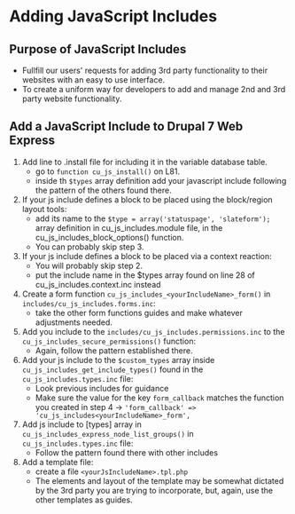 # Adding JavaScript Includes

## Purpose of JavaScript Includes
- Fullfill our users' requests for adding 3rd party functionality to their websites with an easy to use interface.
- To create a uniform way for developers to add and manage 2nd and 3rd party website functionality.

## Add a JavaScript Include to Drupal 7 Web Express
1. Add line to .install file for including it in the variable database table.
    - go to `function cu_js_install()` on L81.
    - inside th `$types` array definition add your javascript include following the pattern of the others found there.
2. If your js include defines a block to be placed using the block/region layout tools:
    - add its name to the `$type = array('statuspage', 'slateform');` array definition in cu_js_includes.module file, in the cu_js_includes_block_options() function.
    - You can probably skip step 3.
3. If your js include defines a block to be placed via a context reaction:
    - You will probably skip step 2.
    - put the include name in the $types array found on line 28 of cu_js_includes.context.inc instead
4. Create a form function `cu_js_includes_<yourIncludeName>_form()` in `includes/cu_js_includes.forms.inc`:
    - take the other form functions guides and make whatever adjustments needed.
5. Add you include to the `includes/cu_js_includes.permissions.inc` to the `cu_js_includes_secure_permissions()` function:
    - Again, follow the pattern established there.
6. Add your js include to the `$custom_types` array inside `cu_js_includes_get_include_types()` found in the `cu_js_includes.types.inc` file:
    - Look previous includes for guidance
    - Make sure the value for the key `form_callback` matches the function you created in step 4 -> `'form_callback' => 'cu_js_includes<yourIncludeName>_form',`
7. Add js include to [types] array in `cu_js_includes_express_node_list_groups()` in `cu_js_includes.types.inc` file:
    - Follow the pattern found there with other includes
8. Add a template file:
    - create a file `<yourJsIncludeName>.tpl.php`
    - The elements and layout of the template may be somewhat dictated by the 3rd party you are trying to incorporate, but, again, use the other templates as guides.
